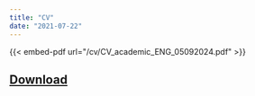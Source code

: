 ```yaml
---
title: "CV"
date: "2021-07-22"
---
```

{{< embed-pdf url="/cv/CV_academic_ENG_05092024.pdf" >}}

## [Download](/cv/CV_academic_ENG_05092024.pdf)
